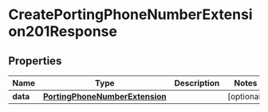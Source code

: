 

# CreatePortingPhoneNumberExtension201Response


## Properties

| Name | Type | Description | Notes |
|------------ | ------------- | ------------- | -------------|
|**data** | [**PortingPhoneNumberExtension**](PortingPhoneNumberExtension.md) |  |  [optional] |



